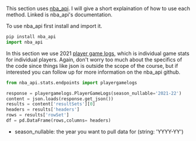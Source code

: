 This section uses [nba_api](https://github.com/swar/nba_api). I will give a short explaination of how to use each method. Linked is nba_api's documentation.

To use nba_api first install and import it.

```python
pip install nba_api
import nba_api
```
In this section we use 2021 [player game logs](https://github.com/swar/nba_api/blob/master/docs/nba_api/stats/endpoints/playergamelogs.md), which is individual game stats for individual players. Again, don't worry too much about the specifics of the code since things like json is outside the scope of the course, but if interested you can follow up for more information on the nba_api github.
```python
from nba_api.stats.endpoints import playergamelogs

response = playergamelogs.PlayerGameLogs(season_nullable='2021-22')
content = json.loads(response.get_json())
results = content['resultSets'][0]
headers = results['headers']
rows = results['rowSet']
df = pd.DataFrame(rows,columns= headers)
```
- season_nullable: the year you want to pull data for (string: 'YYYY-YY')

